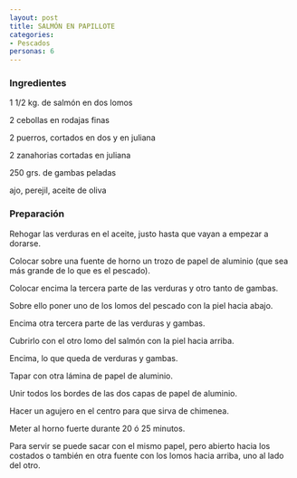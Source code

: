 ```yaml
---
layout: post
title: SALMÓN EN PAPILLOTE
categories:
- Pescados
personas: 6 
---
```

<h3>Ingredientes</h3>
1 1/2 kg. de salmón en dos lomos

2 cebollas en rodajas finas

2 puerros, cortados en dos y en juliana

2 zanahorias cortadas en juliana

250 grs. de gambas peladas

ajo, perejil, aceite de oliva

<h3>Preparación</h3>
Rehogar las verduras en el aceite, justo hasta que vayan a empezar a dorarse.

Colocar sobre una fuente de horno un trozo de papel de aluminio (que sea más grande de lo que es el pescado).

Colocar encima la tercera parte de las verduras y otro tanto de gambas.

Sobre ello poner uno de los lomos del pescado con la piel hacia abajo.

Encima otra tercera parte de las verduras y gambas.

Cubrirlo con el otro lomo del salmón con la piel hacia arriba.

Encima, lo que queda de verduras y gambas.

Tapar con otra lámina de papel de aluminio.

Unir todos los bordes de las dos capas de papel de aluminio.

Hacer un agujero en el centro para que sirva de chimenea.

Meter al horno fuerte durante 20 ó 25 minutos.

Para servir se puede sacar con el mismo papel, pero abierto hacia los costados o también en otra fuente con los lomos hacia arriba, uno al lado del otro.

